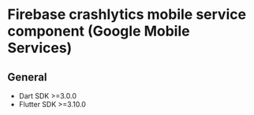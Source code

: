 # Firebase crashlytics mobile service component (Google Mobile Services)

## General

- Dart SDK >=3.0.0
- Flutter SDK >=3.10.0